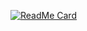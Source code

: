 [![ReadMe Card](https://github-readme-stats.vercel.app/api/pin/?username=MeghnaS21&repo=github-readme-stats)](https://github.com/MeghnaS21/github-readme-stats)


